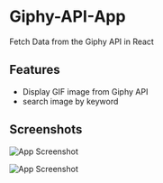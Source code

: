 
# Giphy-API-App

Fetch Data from the Giphy API  in React




## Features

- Display GIF image from Giphy API
- search image by keyword



## Screenshots

![App Screenshot](https://github.com/Joyperm/Giphy-API-App/assets/168579236/72d4cac1-30ea-4e51-82d8-6256adac0b56)

![App Screenshot](https://github.com/Joyperm/Giphy-API-App/assets/168579236/81e1ae81-591d-4262-bd8c-806cef8af63f)

